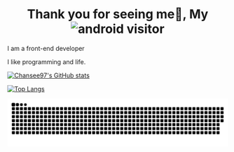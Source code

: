 <h1 align="center">Thank you for seeing me👋, My <img src="https://profile-counter.glitch.me/chansee97/count.svg" alt="android" width="300" height="40"/> visitor </h1>

I am a front-end developer 

I like programming and life.

[![Chansee97's GitHub stats](https://github-readme-stats.vercel.app/api?username=chansee97&theme=dark)](https://github.com/anuraghazra/github-readme-stats)

[![Top Langs](https://github-readme-stats.vercel.app/api/top-langs/?username=chansee97&layout=compact)](https://github.com/anuraghazra/github-readme-stats)

<picture>
  <source media="(prefers-color-scheme: dark)" srcset="https://raw.githubusercontent.com/chansee97/chansee97/output/github-contribution-grid-snake-dark.svg">
  <source media="(prefers-color-scheme: light)" srcset="https://raw.githubusercontent.com/chansee97/chansee97/output/github-contribution-grid-snake.svg">
  <img alt="github contribution grid snake animation" src="https://raw.githubusercontent.com/chansee97/chansee97/output/github-contribution-grid-snake.svg">
</picture>
